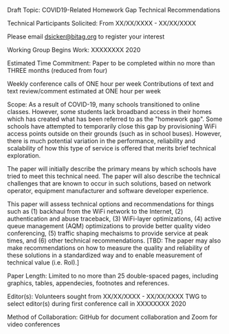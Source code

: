 Draft Topic: COVID19-Related Homework Gap Technical Recommendations

Technical Participants Solicited:
From XX/XX/XXXX - XX/XX/XXXX

Please email dsicker@bitag.org to register your interest

Working Group Begins Work:
XXXXXXXX 2020

Estimated Time Commitment:
Paper to be completed within no more than THREE months (reduced from four)

Weekly conference calls of ONE hour per week
Contributions of text and text review/comment estimated at ONE hour per week

Scope:
As a result of COVID-19, many schools transitioned to online classes. However, some students lack broadband access in their 
homes which has created what has been referred to as the "homework gap". Some schools have attempted to temporarily close 
this gap by provisioning WiFi access points outside on their grounds (such as in school buses). However, there is much 
potential variation in the performance, reliability and scalability of how this type of service is offered that merits 
brief technical exploration. 

The paper will initially describe the primary means by which schools have tried to meet this technical need. The paper will 
also describe the technical challenges that are known to occur in such solutions, based on network operator, equipment 
manufacturer and software developer experience. 


This paper will assess technical options and recommendations for things such as (1) backhaul from the WiFi network to the 
Internet, (2) authentication and abuse traceback, (3) WiFi-layer optimizations, (4) active queue management (AQM) 
optimizations to provide better quality video conferencing, (5) traffic shaping mechaisms to provide service at peak times, 
and (6) other technical recommendations. [TBD: The paper may also make recommendations on how to measure the quality and 
reliability of these solutions in a standardized way and to enable measurement of technical value (i.e. RoI).]

Paper Length:
Limited to no more than 25 double-spaced pages, including graphics, tables, appendecies, footnotes and references.

Editor(s):
Volunteers sought from XX/XX/XXXX - XX/XX/XXXX
TWG to select editor(s) during first conference call in XXXXXXXX 2020

Method of Collaboration:
GitHub for document collaboration and Zoom for video conferences
